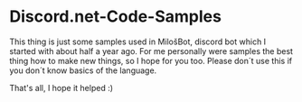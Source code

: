 # Discord.net-Code-Samples

This thing is just some samples used in MilošBot, discord bot which I started with about half a year ago. For me personally were samples the best thing how to make new things, so I hope for you too.
Please don´t use this if you don´t know basics of the language. 

That's all, I hope it helped :)
